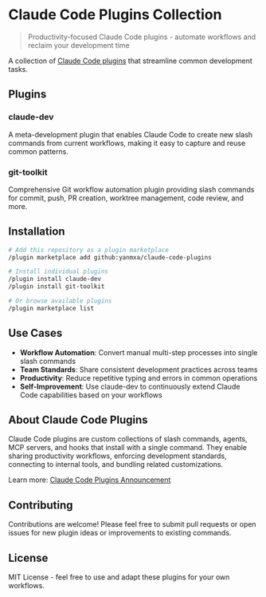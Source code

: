 # Claude Code Plugins Collection

> Productivity-focused Claude Code plugins - automate workflows and reclaim your development time

A collection of [Claude Code plugins](https://www.anthropic.com/news/claude-code-plugins) that streamline common development tasks.

## Plugins

### claude-dev

A meta-development plugin that enables Claude Code to create new slash commands from current workflows, making it easy to capture and reuse common patterns.

### git-toolkit

Comprehensive Git workflow automation plugin providing slash commands for commit, push, PR creation, worktree management, code review, and more.

## Installation

```bash
# Add this repository as a plugin marketplace
/plugin marketplace add github:yanmxa/claude-code-plugins

# Install individual plugins
/plugin install claude-dev
/plugin install git-toolkit

# Or browse available plugins
/plugin marketplace list
```

## Use Cases

- **Workflow Automation**: Convert manual multi-step processes into single slash commands
- **Team Standards**: Share consistent development practices across teams
- **Productivity**: Reduce repetitive typing and errors in common operations
- **Self-Improvement**: Use claude-dev to continuously extend Claude Code capabilities based on your workflows

## About Claude Code Plugins

Claude Code plugins are custom collections of slash commands, agents, MCP servers, and hooks that install with a single command. They enable sharing productivity workflows, enforcing development standards, connecting to internal tools, and bundling related customizations.

Learn more: [Claude Code Plugins Announcement](https://www.anthropic.com/news/claude-code-plugins)

## Contributing

Contributions are welcome! Please feel free to submit pull requests or open issues for new plugin ideas or improvements to existing commands.

## License

MIT License - feel free to use and adapt these plugins for your own workflows.

